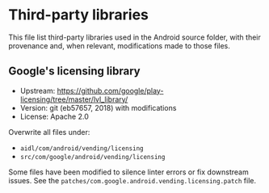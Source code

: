 # Third-party libraries

This file list third-party libraries used in the Android source folder,
with their provenance and, when relevant, modifications made to those files.

## Google's licensing library

- Upstream: https://github.com/google/play-licensing/tree/master/lvl_library/
- Version: git (eb57657, 2018) with modifications
- License: Apache 2.0

Overwrite all files under:

- `aidl/com/android/vending/licensing`
- `src/com/google/android/vending/licensing`

Some files have been modified to silence linter errors or fix downstream issues.
See the `patches/com.google.android.vending.licensing.patch` file.
